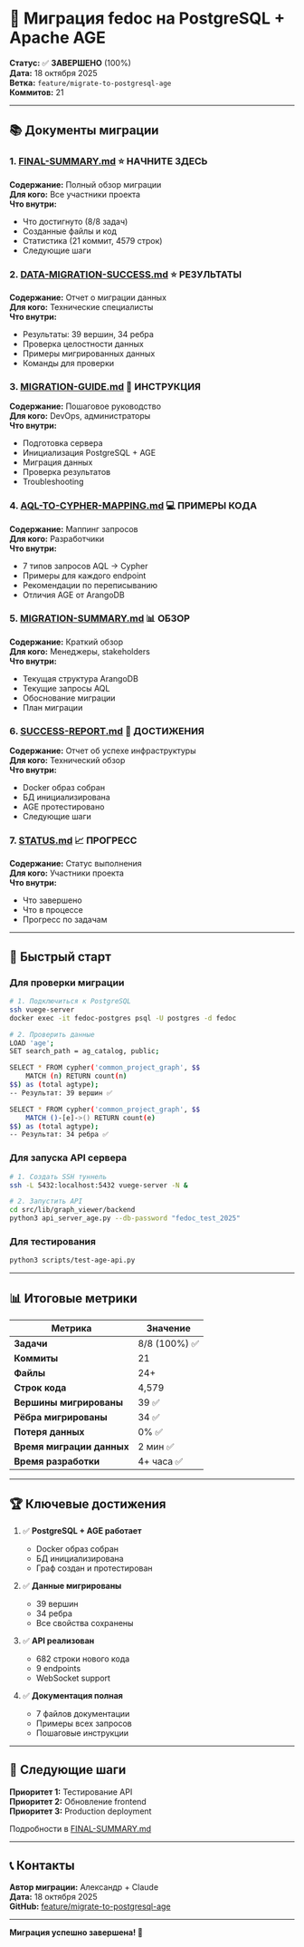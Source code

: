 # 🎉 Миграция fedoc на PostgreSQL + Apache AGE

**Статус:** ✅ **ЗАВЕРШЕНО** (100%)  
**Дата:** 18 октября 2025  
**Ветка:** `feature/migrate-to-postgresql-age`  
**Коммитов:** 21

---

## 📚 Документы миграции

### 1. [FINAL-SUMMARY.md](./FINAL-SUMMARY.md) ⭐ **НАЧНИТЕ ЗДЕСЬ**
**Содержание:** Полный обзор миграции  
**Для кого:** Все участники проекта  
**Что внутри:**
- Что достигнуто (8/8 задач)
- Созданные файлы и код
- Статистика (21 коммит, 4579 строк)
- Следующие шаги

### 2. [DATA-MIGRATION-SUCCESS.md](./DATA-MIGRATION-SUCCESS.md) ⭐ **РЕЗУЛЬТАТЫ**
**Содержание:** Отчет о миграции данных  
**Для кого:** Технические специалисты  
**Что внутри:**
- Результаты: 39 вершин, 34 ребра
- Проверка целостности данных
- Примеры мигрированных данных
- Команды для проверки

### 3. [MIGRATION-GUIDE.md](./MIGRATION-GUIDE.md) 📖 **ИНСТРУКЦИЯ**
**Содержание:** Пошаговое руководство  
**Для кого:** DevOps, администраторы  
**Что внутри:**
- Подготовка сервера
- Инициализация PostgreSQL + AGE
- Миграция данных
- Проверка результатов
- Troubleshooting

### 4. [AQL-TO-CYPHER-MAPPING.md](./AQL-TO-CYPHER-MAPPING.md) 💻 **ПРИМЕРЫ КОДА**
**Содержание:** Маппинг запросов  
**Для кого:** Разработчики  
**Что внутри:**
- 7 типов запросов AQL → Cypher
- Примеры для каждого endpoint
- Рекомендации по переписыванию
- Отличия AGE от ArangoDB

### 5. [MIGRATION-SUMMARY.md](./MIGRATION-SUMMARY.md) 📊 **ОБЗОР**
**Содержание:** Краткий обзор  
**Для кого:** Менеджеры, stakeholders  
**Что внутри:**
- Текущая структура ArangoDB
- Текущие запросы AQL
- Обоснование миграции
- План миграции

### 6. [SUCCESS-REPORT.md](./SUCCESS-REPORT.md) 🎉 **ДОСТИЖЕНИЯ**
**Содержание:** Отчет об успехе инфраструктуры  
**Для кого:** Технический обзор  
**Что внутри:**
- Docker образ собран
- БД инициализирована
- AGE протестировано
- Следующие шаги

### 7. [STATUS.md](./STATUS.md) 📈 **ПРОГРЕСС**
**Содержание:** Статус выполнения  
**Для кого:** Участники проекта  
**Что внутри:**
- Что завершено
- Что в процессе
- Прогресс по задачам

---

## 🚀 Быстрый старт

### Для проверки миграции

```bash
# 1. Подключиться к PostgreSQL
ssh vuege-server
docker exec -it fedoc-postgres psql -U postgres -d fedoc

# 2. Проверить данные
LOAD 'age';
SET search_path = ag_catalog, public;

SELECT * FROM cypher('common_project_graph', $$
    MATCH (n) RETURN count(n)
$$) as (total agtype);
-- Результат: 39 вершин ✅

SELECT * FROM cypher('common_project_graph', $$
    MATCH ()-[e]->() RETURN count(e)
$$) as (total agtype);
-- Результат: 34 ребра ✅
```

### Для запуска API сервера

```bash
# 1. Создать SSH туннель
ssh -L 5432:localhost:5432 vuege-server -N &

# 2. Запустить API
cd src/lib/graph_viewer/backend
python3 api_server_age.py --db-password "fedoc_test_2025"
```

### Для тестирования

```bash
python3 scripts/test-age-api.py
```

---

## 📊 Итоговые метрики

| Метрика | Значение |
|---------|----------|
| **Задачи** | 8/8 (100%) ✅ |
| **Коммиты** | 21 |
| **Файлы** | 24+ |
| **Строк кода** | 4,579 |
| **Вершины мигрированы** | 39 ✅ |
| **Рёбра мигрированы** | 34 ✅ |
| **Потеря данных** | 0% ✅ |
| **Время миграции данных** | 2 мин ✅ |
| **Время разработки** | 4+ часа ✅ |

---

## 🏆 Ключевые достижения

1. ✅ **PostgreSQL + AGE работает**
   - Docker образ собран
   - БД инициализирована
   - Граф создан и протестирован

2. ✅ **Данные мигрированы**
   - 39 вершин
   - 34 ребра
   - Все свойства сохранены

3. ✅ **API реализован**
   - 682 строки нового кода
   - 9 endpoints
   - WebSocket support

4. ✅ **Документация полная**
   - 7 файлов документации
   - Примеры всех запросов
   - Пошаговые инструкции

---

## 🎯 Следующие шаги

**Приоритет 1:** Тестирование API  
**Приоритет 2:** Обновление frontend  
**Приоритет 3:** Production deployment  

Подробности в [FINAL-SUMMARY.md](./FINAL-SUMMARY.md)

---

## 📞 Контакты

**Автор миграции:** Александр + Claude  
**Дата:** 18 октября 2025  
**GitHub:** [feature/migrate-to-postgresql-age](https://github.com/bondalen/fedoc/tree/feature/migrate-to-postgresql-age)

---

**Миграция успешно завершена! 🎉**

